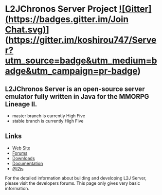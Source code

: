 L2JChronos Server Project [![Gitter](https://badges.gitter.im/Join Chat.svg)](https://badges.gitter.im/Join%20Chat.svg)](https://gitter.im/koshirou747/Server?utm_source=badge&utm_medium=badge&utm_campaign=pr-badge)
==============

L2JChronos Server is an open-source server emulator fully written in Java for the MMORPG Lineage II.
--------------
- master branch is currently High Five
- stable branch is currently High Five

Links
--------------
- <a href="http://www.l2j">Web Site</a>
- <a href="http://www.l2j/forum/">Forums</a>
- <a href="http://www.l2j/#downloads">Downloads</a>
- <a href="https://github.com/koshirou747/Server/wiki">Documentation</a>
- <a href="https://twitter.com/l2j">@l2js</a>

For the detailed information about building and developing L2J Server, please visit the developers forums. This page only gives very basic information.

